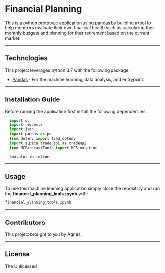 # Financial Planning

This is a python prototype application using pandas by building a tool to help members evaluate their own financial health such as calculating their monthly budgets and planning for their retirement based on the current market.

---

## Technologies

This project leverages python 3.7 with the following package:

* [Pandas](https://pandas.pydata.org/) - For the machine learning, data analysis, and entrypoint.

---

## Installation Guide

Before running the application first install the following dependencies.

```python
  import os
  import requests
  import json
  import pandas as pd
  from dotenv import load_dotenv
  import alpaca_trade_api as tradeapi
  from MCForecastTools import MCSimulation
  
  %matplotlib inline
```

---

## Usage

To use this machine learning application simply clone the repository and run the **financial_planning_tools.ipynb** with:

```python
financial_planning_tools.ipynb
```

---

## Contributors

This project brought to you by Agnes.

---

## License
The Unlicensed
